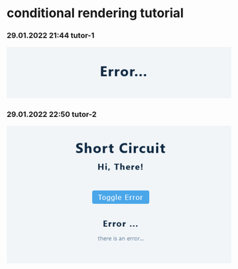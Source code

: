 # conditional rendering tutorial

### 29.01.2022 21:44 tutor-1

![Screenshot 2022-01-29 at 21-43-07 React App](../../assets/conditional/Screenshot-1.png)

### 29.01.2022 22:50 tutor-2

![Screenshot 2022-01-29 at 22-50-07 React App](../../assets/conditional/Screenshot-2.png)
